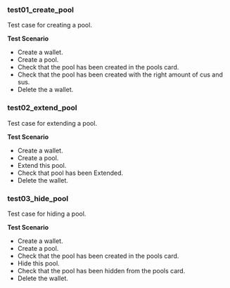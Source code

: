### test01_create_pool

Test case for creating a pool.

**Test Scenario**
- Create a wallet.
- Create a pool.
- Check that the pool has been created in the pools card.
- Check that the pool has been created with the right amount of cus and sus.
- Delete the a wallet.

### test02_extend_pool

Test case for extending a pool.

**Test Scenario**
- Create a wallet.
- Create a pool.
- Extend this pool.
- Check that pool has been Extended.
- Delete the wallet.

### test03_hide_pool

Test case for hiding a pool.

**Test Scenario**
- Create a wallet.
- Create a pool.
- Check that the pool has been created in the pools card.
- Hide this pool.
- Check that the pool has been hidden from the pools card.
- Delete the wallet.
